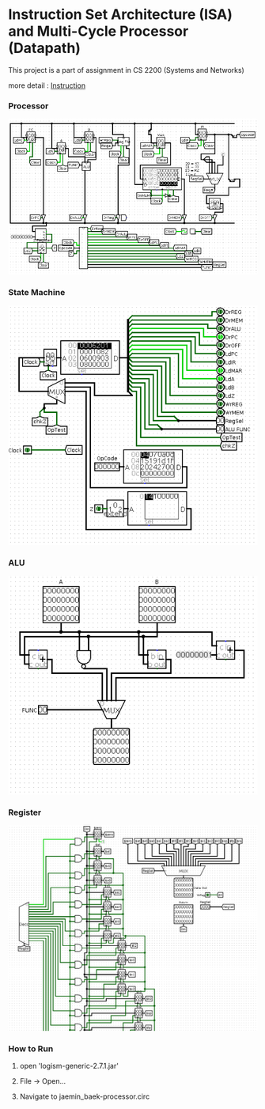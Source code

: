 # Instruction Set Architecture (ISA) and Multi-Cycle Processor (Datapath) 
This project is a part of assignment in CS 2200 (Systems and Networks)

more detail : [Instruction](project1.pdf)

### Processor 
![link](img/processor.png)

### State Machine
![link](img/state_machine.png)

### ALU
![link](img/alu.png)

### Register
![link](img/register.png)

### How to Run
1. open 'logism-generic-2.7.1.jar' 

2. File -> Open... 

3. Navigate to jaemin_baek-processor.circ
